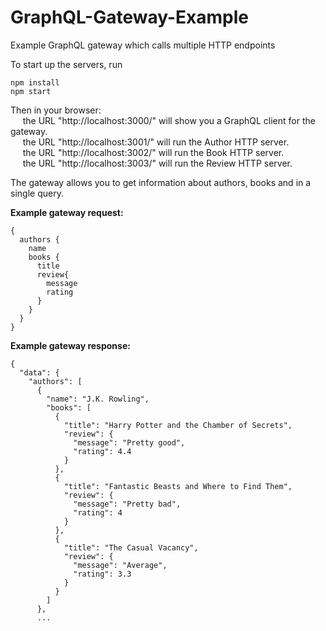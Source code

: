 # GraphQL-Gateway-Example
Example GraphQL gateway which calls multiple HTTP endpoints

To start up the servers, run
```
npm install
npm start
```
Then in your browser:  
&nbsp;&nbsp;&nbsp;&nbsp; the URL "http://localhost:3000/" will show you a GraphQL client for the gateway.  
&nbsp;&nbsp;&nbsp;&nbsp; the URL "http://localhost:3001/" will run the Author HTTP server.  
&nbsp;&nbsp;&nbsp;&nbsp; the URL "http://localhost:3002/" will run the Book HTTP server.  
&nbsp;&nbsp;&nbsp;&nbsp; the URL "http://localhost:3003/" will run the Review HTTP server.

The gateway allows you to get information about authors, books and in a single query.

**Example gateway request:**
```
{
  authors {
    name
    books {
      title
      review{
        message
      	rating
      }
    }
  }
}
```

**Example gateway response:**
```
{
  "data": {
    "authors": [
      {
        "name": "J.K. Rowling",
        "books": [
          {
            "title": "Harry Potter and the Chamber of Secrets",
            "review": {
              "message": "Pretty good",
              "rating": 4.4
            }
          },
          {
            "title": "Fantastic Beasts and Where to Find Them",
            "review": {
              "message": "Pretty bad",
              "rating": 4
            }
          },
          {
            "title": "The Casual Vacancy",
            "review": {
              "message": "Average",
              "rating": 3.3
            }
          }
        ]
      },
      ...
```
